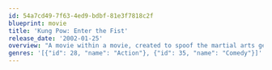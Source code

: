 ```yaml
---
id: 54a7cd49-7f63-4ed9-bdbf-81e3f7818c2f
blueprint: movie
title: 'Kung Pow: Enter the Fist'
release_date: '2002-01-25'
overview: "A movie within a movie, created to spoof the martial arts genre. Writer/director Steve Oedekerk uses contemporary characters and splices them into a 1970s kung-fu film, weaving the new and old together.\r As the main character, The Chosen One, Oedekerk sets off to avenge the deaths of his parents at the hands of kung-fu legend Master Pain. Along the way, he encounters some strange characters"
genres: '[{"id": 28, "name": "Action"}, {"id": 35, "name": "Comedy"}]'
---
```

